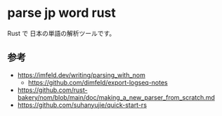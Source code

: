 # parse jp word rust
Rust で 日本の単語の解析ツールです。

## 参考
* https://imfeld.dev/writing/parsing_with_nom
  * https://github.com/dimfeld/export-logseq-notes
* https://github.com/rust-bakery/nom/blob/main/doc/making_a_new_parser_from_scratch.md
* https://github.com/suhanyujie/quick-start-rs
